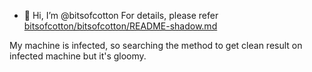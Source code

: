- 👋 Hi, I’m @bitsofcotton
For details, please refer [bitsofcotton/bitsofcotton/README-shadow.md](https://github.com/bitsofcotton/bitsofcotton)

My machine is infected, so searching the method to get clean result on infected machine but it's gloomy.

